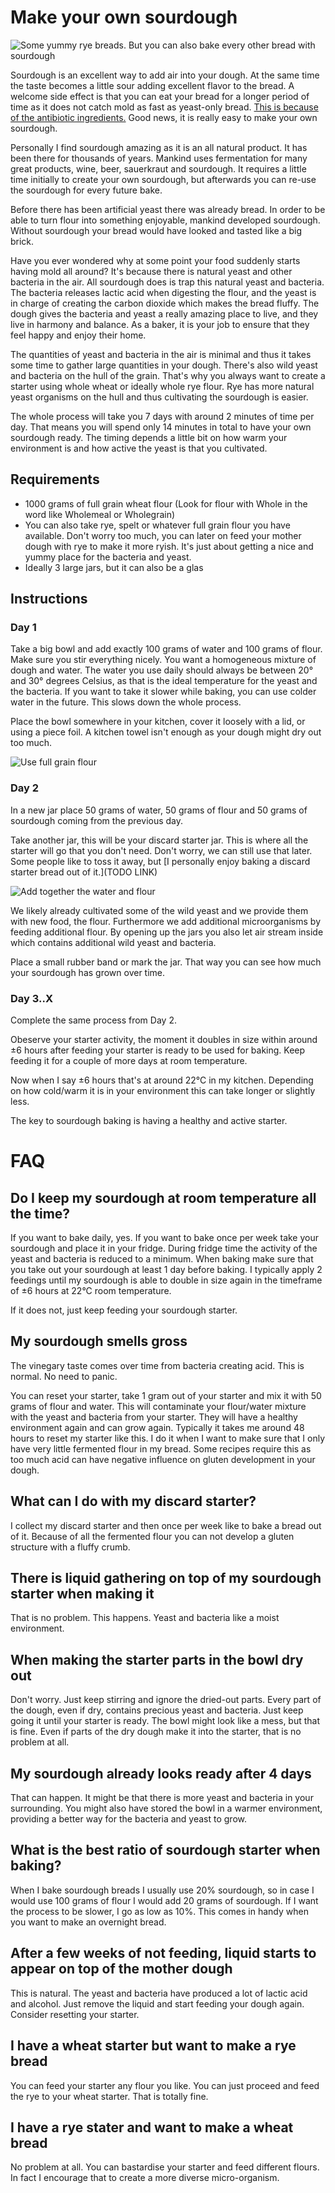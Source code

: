 # Make your own sourdough

![Some yummy rye breads. But you can also bake every other bread with sourdough](../images/yummy-ryes.jpg)

Sourdough is an excellent way to add air into your dough. At the same time the taste becomes a little sour adding excellent flavor to the bread. A welcome side effect is that you can eat your bread for a longer period of time as it does not catch mold as fast as yeast-only bread. [This is because of the antibiotic ingredients.](http://news.bbc.co.uk/2/hi/science/nature/881477.stm) Good news, it is really easy to make your own sourdough.

Personally I find sourdough amazing as it is an all natural product. It has been there for thousands of years. Mankind uses fermentation for many great products, wine, beer, sauerkraut and sourdough. It requires a little time initially to create your own sourdough, but afterwards you can re-use the sourdough for every future bake.

Before there has been artificial yeast there was already bread. In order to be able to turn flour into something enjoyable, mankind developed sourdough.
Without sourdough your bread would have looked and tasted like a big brick.

Have you ever wondered why at some point your food suddenly starts having mold all around?
It's because there is natural yeast and other bacteria in the air.
All sourdough does is trap this natural yeast and bacteria. The bacteria releases lactic acid when digesting the flour, and the yeast is in charge of creating the carbon dioxide which makes the bread fluffy.
The dough gives the bacteria and yeast a really amazing place to live, and they live in harmony and balance.
As a baker, it is your job to ensure that they feel happy and enjoy their home.

The quantities of yeast and bacteria in the air is minimal and thus it takes some time to gather large quantities in your dough. There's also wild yeast and bacteria on the hull of the grain. That's why you always want to create a starter using whole wheat or ideally whole rye flour. Rye has more natural yeast organisms on the hull and thus cultivating the sourdough is easier.

The whole process will take you 7 days with around 2 minutes of time per day.
That means you will spend only 14 minutes in total to have your own sourdough ready. The timing depends a little bit on how warm your environment is and how active the yeast is that you cultivated.

## Requirements

* 1000 grams of full grain wheat flour (Look for flour with Whole in the word like Wholemeal or Wholegrain)
* You can also take rye, spelt or whatever full grain flour you have available.
  Don't worry too much, you can later on feed your mother dough with rye to make it more ryish.
  It's just about getting a nice and yummy place for the bacteria and yeast.
* Ideally 3 large jars, but it can also be a glas

## Instructions

### Day 1

Take a big bowl and add exactly 100 grams of water and 100 grams of flour.
Make sure you stir everything nicely. You want a homogeneous mixture of dough and water.
The water you use daily should always be between 20° and 30° degrees Celsius, as that is the ideal temperature for the yeast and the bacteria.
If you want to take it slower while baking, you can use colder water in the future.
This slows down the whole process.

Place the bowl somewhere in your kitchen, cover it loosely with a lid, or
using a piece foil. A kitchen towel isn't enough as your dough might dry out
too much. 

![Use full grain flour](../images/full-grain-flour.jpg)

### Day 2

In a new jar place 50 grams of water, 50 grams of flour and 50 grams of
sourdough coming from the previous day.

Take another jar, this will be your discard starter jar. This is where all the
starter will go that you don't need. Don't worry, we can still use that later.
Some people like to toss it away, but [I personally enjoy baking a discard
starter bread out of it.](TODO LINK)

![Add together the water and flour](../images/add-water-and-flour.jpg)

We likely already cultivated some of the wild yeast and we provide them with
new food, the flour. Furthermore we add additional microorganisms by feeding
additional flour. By opening up the jars you also let air stream inside which
contains additional wild yeast and bacteria.

Place a small rubber band or mark the jar. That way you can see how much your
sourdough has grown over time.

### Day 3..X

Complete the same process from Day 2.

Obeserve your starter activity, the moment it doubles in size within around ±6
hours after feeding your starter is ready to be used for baking.
Keep feeding it for a couple of more days at room temperature.

Now when I say ±6 hours that's at around 22°C in my kitchen. Depending on how
cold/warm it is in your environment this can take longer or slightly less.

The key to sourdough baking is having a healthy and active starter.


# FAQ

## Do I keep my sourdough at room temperature all the time?

If you want to bake daily, yes. If you want to bake once per week take your
sourdough and place it in your fridge. During fridge time the activity of the
yeast and bacteria is reduced to a minimum. When baking make sure that you
take out your sourdough at least 1 day before baking. I typically apply 2
feedings until my sourdough is able to double in size again in the timeframe
of ±6 hours at 22°C room temperature.

If it does not, just keep feeding your sourdough starter.

## My sourdough smells gross

The vinegary taste comes over time from bacteria creating acid. This is
normal. No need to panic.

You can reset your starter, take 1 gram out of your starter and mix it with 50
grams of flour and water. This will contaminate your flour/water mixture with
the yeast and bacteria from your starter. They will have a healthy environment
again and can grow again. Typically it takes me around 48 hours to reset my
starter like this. I do it when I want to make sure that I only have very
little fermented flour in my bread. Some recipes require this as too much acid
can have negative influence on gluten development in your dough.

## What can I do with my discard starter?

I collect my discard starter and then once per week like to bake a bread out
of it. Because of all the fermented flour you can not develop a gluten
structure with a fluffy crumb.

## There is liquid gathering on top of my sourdough starter when making it

That is no problem. This happens. Yeast and bacteria like a moist environment.

## When making the starter parts in the bowl dry out

Don't worry. Just keep stirring and ignore the dried-out parts.
Every part of the dough, even if dry, contains precious yeast and bacteria.
Just keep going it until your starter is ready.
The bowl might look like a mess, but that is fine. Even if parts of the dry
dough make it into the starter, that is no problem at all.

## My sourdough already looks ready after 4 days

That can happen. It might be that there is more yeast and bacteria
in your surrounding. You might also have stored the bowl in a warmer
environment, providing a better way for the bacteria and yeast to grow.

## What is the best ratio of sourdough starter  when baking?

When I bake sourdough breads I usually use 20% sourdough, so in case I
would use 100 grams of flour I would add 20 grams of sourdough. If I want the
process to be slower, I go as low as 10%. This comes in handy when you want to
make an overnight bread.

## After a few weeks of not feeding, liquid starts to appear on top of the mother dough

This is natural.
The yeast and bacteria have produced a lot of lactic acid and alcohol.
Just remove the liquid and start feeding your dough again. Consider resetting
your starter.

## I have a wheat starter but want to make a rye bread

You can feed your starter any flour you like. You can just proceed and feed
the rye to your wheat starter. That is totally fine.

## I have a rye stater and want to make a wheat bread

No problem at all. You can bastardise your starter and feed different flours.
In fact I encourage that to create a more diverse micro-organism.
